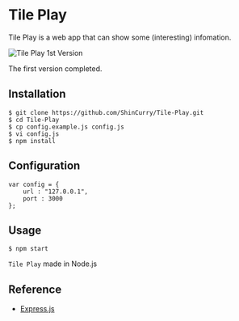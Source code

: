 # Tile Play

Tile Play is a web app that can show some (interesting) infomation.

![Tile Play 1st Version](http://windisco.qiniudn.com/tile-play-001.png)

The first version completed.



## Installation

```
$ git clone https://github.com/ShinCurry/Tile-Play.git
$ cd Tile-Play
$ cp config.example.js config.js
$ vi config.js
$ npm install
```

## Configuration

```
var config = {
	url : "127.0.0.1",
	port : 3000
};

```

## Usage

```
$ npm start
```

`Tile Play` made in Node.js

## Reference

* [Express.js](http://expressjs.com)